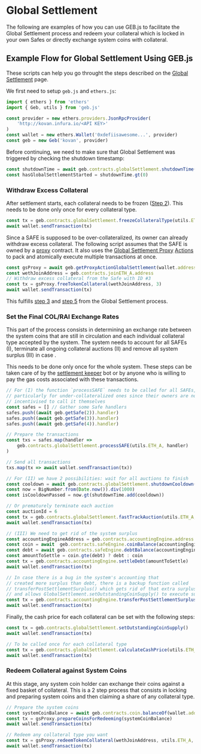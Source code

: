 # Global Settlement

The following are examples of how you can use GEB.js to facilitate the Global Settlement process and redeem your collateral which is locked in your own Safes or directly exchange system coins with collateral.

## Example Flow for Global Settlement Using GEB.js

These scripts can help you go throught the steps described on the [Global Settlement](https://docs.reflexer.finance/system-contracts/shutdown-module/global-settlement#the-shutdown-mechanism-9-crucial-steps) page. 

We first need to setup `geb.js` and `ethers.js`:

```typescript
import { ethers } from 'ethers'
import { Geb, utils } from 'geb.js'

const provider = new ethers.providers.JsonRpcProvider(
    'http://kovan.infura.io/<API KEY>'
)
const wallet = new ethers.Wallet('0xdefiisawesome...', provider)
const geb = new Geb('kovan', provider)
```

Before continuing, we need to make sure that Global Settlement was triggered by checking the shutdown timestamp: 

```typescript
const shutdownTime = await geb.contracts.globalSettlement.shutdownTime()
const hasGlobalSettlementStarted = shutdownTime.gt(0)
```

### Withdraw Excess Collateral

After settlement starts, each collateral needs to be frozen \([Step 2](https://docs.reflexer.finance/system-contracts/shutdown-module/global-settlement#2-cage-ilk)\). This needs to be done only once for every collateral type. 

```typescript
const tx = geb.contracts.globalSettlement.freezeCollateralType(utils.ETH_A)
await wallet.sendTransaction(tx)
```

Since a SAFE is supposed to be over-collateralized, its owner can already withdraw excess collateral. The following script assumes that the SAFE is owned by a [proxy](https://github.com/reflexer-labs/ds-proxy/blob/master/src/proxy.sol) contract. It also uses the [Global Settlement Proxy](https://docs.reflexer.finance/geb-js/geb-js-global-settlement-proxies) [Actions](https://docs.reflexer.finance/geb-js/geb-js-global-settlement-proxies) to pack and atomically execute multiple transactions at once.

```typescript
const gsProxy = await geb.getProxyActionGlobalSettlement(wallet.address)
const wethJoinAddress = geb.contracts.joinETH_A.address
// Withdraw excess collateral from the Safe with ID #3
const tx = gsProxy.freeTokenCollateral(wethJoinAddress, 3)
await wallet.sendTransaction(tx)
```

This fulfills [step 3](https://docs.reflexer.finance/system-contracts/shutdown-module/global-settlement#3-skim-ilk-urn) and [step 5](https://docs.reflexer.finance/system-contracts/shutdown-module/global-settlement#5-free-ilk) from the Global Settlement process.

### Set the Final COL/RAI Exchange Rates 

This part of the process consists in determining an exchange rate between the system coins that are still in circulation and each individual collateral type accepted by the system. The system needs to account for all SAFEs \(I\), terminate all ongoing collateral auctions \(II\) and remove all system surplus \(III\) in case .

This needs to be done only once for the whole system. These steps can be taken care of by the [settlement keeper](https://github.com/reflexer-labs/settlement-keeper) bot or by anyone who is willing to pay the gas costs associated with these transactions.

```typescript
// For (I) the function `processSAFE` needs to be called for all SAFEs,
// particularly for under-collateralized ones since their owners are not 
// incentivised to call it themselves
const safes = [] // Gather some Safe handlers 
safes.push((await geb.getSafe(2)).handler)
safes.push((await geb.getSafe(3)).handler)
safes.push((await geb.getSafe(4)).handler)

// Prepare the transactions
const txs = safes.map(handler => 
    geb.contracts.globalSettlement.processSAFE(utils.ETH_A, handler)
)

// Send all transactions
txs.map(tx => await wallet.sendTransaction(tx))

// For (II) we have 2 possibilities: wait for all auctions to finish
const cooldown = await geb.contracts.globalSettlement.shutdownCooldown()
const now = BigNumber.from(Date.now()).div(1000)
const isCooldownPassed = now.gt(shutdownTime.add(cooldown))

// Or prematurely terminate each auction
const auctionId = 6
const tx = geb.contracts.globalSettlement.fastTrackAuction(utils.ETH_A, auctionId)
await wallet.sendTransaction(tx)

// (III) We need to get rid of the system surplus
const accountingEngineAddress = geb.contracts.accountingEngine.address
const coin = await  geb.contracts.safeEngine.coinBalance(accountingEngineAddress)
const debt = await geb.contracts.safeEngine.debtBalance(accountingEngineAddress)
const amountToSettle = coin.gte(debt) ? debt : coin
const tx = geb.contracts.accountingEngine.settleDebt(amountToSettle)
await wallet.sendTransaction(tx)

// In case there is a bug in the system's accounting that 
// created more surplus than debt, there is a backup function called
// transferPostSettlementSurplus() which gets rid of that extra surplus
// and allows GlobalSettlement.setOutstandingCoinSupply() to execute successfuly
const tx = geb.contracts.accountingEngine.transferPostSettlementSurplus()
await wallet.sendTransaction(tx)
```

Finally, the cash price for each collateral can be set with the following steps:

```typescript
const tx = geb.contracts.globalSettlement.setOutstandingCoinSupply()
await wallet.sendTransaction(tx)

// To be called once for each collateral type
const tx = geb.contracts.globalSettlement.calculateCashPrice(utils.ETH_A)
await wallet.sendTransaction(tx)
```

### Redeem Collateral against System Coins

At this stage, any system coin holder can exchange their coins against a fixed basket of collateral. This is a 2 step process that consists in locking and preparing system coins and then claiming a share of any collateral type.

```typescript
// Prepare the system coins
const systemCoinBalance = await geb.contracts.coin.balanceOf(wallet.address)
const tx = gsProxy.prepareCoinsForRedeeming(systemCoinBalance)
await wallet.sendTransaction(tx)

// Redeem any collateral type you want
const tx = gsProxy.redeemTokenCollateral(wethJoinAddress, utils.ETH_A, systemCoinBalance)
await wallet.sendTransaction(tx)
```

